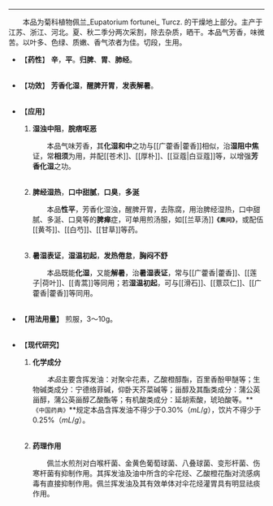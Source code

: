---
&emsp;&emsp;本品为菊科植物佩兰_Eupatorium fortunei_ Turcz. 的干燥地上部分。主产于江苏、浙江、河北。夏、秋二季分两次采割，除去杂质，晒干。本品气芳香，味微苦。以叶多、色绿、质嫩、香气浓者为佳。切段，生用。

- 【**药性**】
	**辛**，**平**。**归脾**、**胃**、**肺经**。<br></br>

- 【**功效**】
	**芳香化湿**，**醒脾开胃**，**发表解暑**。<br></br>

- 【**应用**】
	1. **湿浊中阻**，**脘痞呕恶**
		
		&emsp;&emsp;本品气味芳香，其**化湿和中**之功与[[广藿香|藿香]]相似，治**湿阻中焦**证，常**相须**为用，并配[[苍术]]、[[厚朴]]、[[豆蔻|白豆蔻]]等，以增强**芳香化湿**之功。<br></br>
	
	2. **脾经湿热**，**口中甜腻**，**口臭**，**多涎**
		
		&emsp;&emsp;本品**性平**，芳香化湿浊，醒脾开胃，去陈腐，用治脾经湿热，口中甜腻、多涎、口臭等的**脾瘅**症，可单用煎汤服，如[[兰草汤]]**`《素问》`**，或配伍[[黄芩]]、[[白芍]]、[[甘草]]等药。<br></br>
	
	3. **暑湿表证**，**湿温初起**，**发热倦怠**，**胸闷不舒**
		
		&emsp;&emsp;本品既能**化湿**，又能**解暑**，治**暑湿表证**，常与[[广藿香|藿香]]、[[莲子|荷叶]]、[[青蒿]]等同用；若**湿温初起**，可与[[滑石]]、[[薏苡仁]]、[[广藿香|藿香]]等同用。<br></br>

- 【**用法用量**】
	煎服，3～10g。<br></br>

- 【**现代研究**】
	1. **化学成分**
		
		&emsp;&emsp;<dfn>本品</dfn>主要含挥发油：对聚伞花素，乙酸橙醇酯，百里香酚甲醚等；生物碱类成分：宁德络菲碱，仰卧天芥菜碱等；甾醇及其酯类成分：蒲公英甾醇，蒲公英甾醇乙酸酯等；有机酸类成分：延胡索酸，琥珀酸等。**`《中国药典》`**规定本品含挥发油不得少于0.30%（$mL/g$），饮片不得少于0.25%（$mL/g$）。<br></br>
	
	2. **药理作用**
		
		&emsp;&emsp;佩兰水煎剂对白喉杆菌、金黄色葡萄球菌、八叠球菌、变形杆菌、伤寒杆菌有抑制作用。其挥发油及油中所含的伞花烃、乙酸橙花酯对流感病毒有直接抑制作用。佩兰挥发油及其有效单体对伞花烃灌胃具有明显祛痰作用。